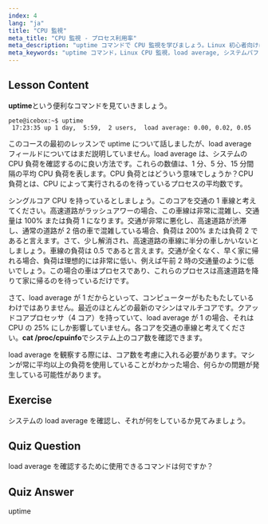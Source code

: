```yaml
---
index: 4
lang: "ja"
title: "CPU 監視"
meta_title: "CPU 監視 - プロセス利用率"
meta_description: "uptime コマンドで CPU 監視を学びましょう。Linux 初心者向けに、load average、CPU 使用率、システムパフォーマンスの解釈方法を理解します。"
meta_keywords: "uptime コマンド，Linux CPU 監視，load average, システムパフォーマンス，Linux チュートリアル，初心者ガイド"
---
```


## Lesson Content

**uptime**という便利なコマンドを見ていきましょう。

```
pete@icebox:~$ uptime
 17:23:35 up 1 day,  5:59,  2 users,  load average: 0.00, 0.02, 0.05
```

このコースの最初のレッスンで uptime について話しましたが、load average フィールドについてはまだ説明していません。load average は、システムの CPU 負荷を確認するのに良い方法です。これらの数値は、1 分、5 分、15 分間隔の平均 CPU 負荷を表します。CPU 負荷とはどういう意味でしょうか？CPU 負荷とは、CPU によって実行されるのを待っているプロセスの平均数です。

シングルコア CPU を持っているとしましょう。このコアを交通の 1 車線と考えてください。高速道路がラッシュアワーの場合、この車線は非常に混雑し、交通量は 100% または負荷 1 になります。交通が非常に悪化し、高速道路が渋滞し、通常の道路が 2 倍の車で混雑している場合、負荷は 200% または負荷 2 であると言えます。さて、少し解消され、高速道路の車線に半分の車しかいないとしましょう。車線の負荷は 0.5 であると言えます。交通が全くなく、早く家に帰れる場合、負荷は理想的には非常に低い、例えば午前 2 時の交通量のように低いでしょう。この場合の車はプロセスであり、これらのプロセスは高速道路を降りて家に帰るのを待っているだけです。

さて、load average が 1 だからといって、コンピューターがもたもたしているわけではありません。最近のほとんどの最新のマシンはマルチコアです。クアッドコアプロセッサ（4 コア）を持っていて、load average が 1 の場合、それは CPU の 25% にしか影響していません。各コアを交通の車線と考えてください。**cat /proc/cpuinfo**でシステム上のコア数を確認できます。

load average を観察する際には、コア数を考慮に入れる必要があります。マシンが常に平均以上の負荷を使用していることがわかった場合、何らかの問題が発生している可能性があります。

## Exercise

システムの load average を確認し、それが何をしているか見てみましょう。

## Quiz Question

load average を確認するために使用できるコマンドは何ですか？

## Quiz Answer

uptime
